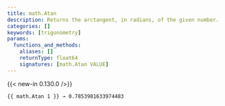 ```yaml
---
title: math.Atan
description: Returns the arctangent, in radians, of the given number.
categories: []
keywords: [trigonometry]
params:
  functions_and_methods:
    aliases: []
    returnType: float64
    signatures: [math.Atan VALUE]
---
```


{{< new-in 0.130.0 />}}

```go-html-template
{{ math.Atan 1 }} → 0.7853981633974483
```
